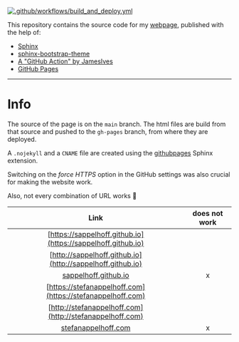 [![.github/workflows/build_and_deploy.yml](https://github.com/sappelhoff/sappelhoff.github.io/actions/workflows/build_and_deploy.yml/badge.svg)](https://github.com/sappelhoff/sappelhoff.github.io/actions/workflows/build_and_deploy.yml)

This repository contains the source code for my
[webpage](https://stefanappelhoff.com), published with the help of:

 - [Sphinx](https://www.sphinx-doc.org/en/master/)
 - [sphinx-bootstrap-theme](https://github.com/ryan-roemer/sphinx-bootstrap-theme)
 - [A "GitHub Action" by JamesIves](https://github.com/JamesIves/github-pages-deploy-action)
 - [GitHub Pages](https://pages.github.com/)

---

# Info

The source of the page is on the `main` branch.
The html files are build from that source and pushed to the `gh-pages` branch,
from where they are deployed.

A `.nojekyll` and a `CNAME` file are created using the [githubpages](https://www.sphinx-doc.org/en/master/usage/extensions/githubpages.html)
Sphinx extension.

Switching on the *force HTTPS* option in the GitHub settings was also crucial
for making the website work.

Also, not every combination of URL works :shrug:

| Link                                                         | does not work |
| :----------------------------------------------------------: | :-----------: |
| [https://sappelhoff.github.io](https://sappelhoff.github.io) |               |
| [http://sappelhoff.github.io](http://sappelhoff.github.io)   |               |
| [sappelhoff.github.io](sappelhoff.github.io)                 | x             |
| [https://stefanappelhoff.com](https://stefanappelhoff.com)   |               |
| [http://stefanappelhoff.com](http://stefanappelhoff.com)     |               |
| [stefanappelhoff.com](stefanappelhoff.com)                   | x             |
